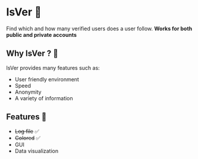 # IsVer 🥷

Find which and how many verified users does a user follow. **Works for both public and private accounts**

## Why IsVer ? 🤠

IsVer provides many features such as:

- User friendly environment
- Speed
- Anonymity
- A variety of information

## Features 🚀

- ~~Log file~~ ✅
- ~~Colored~~ ✅
- GUI
- Data visualization
